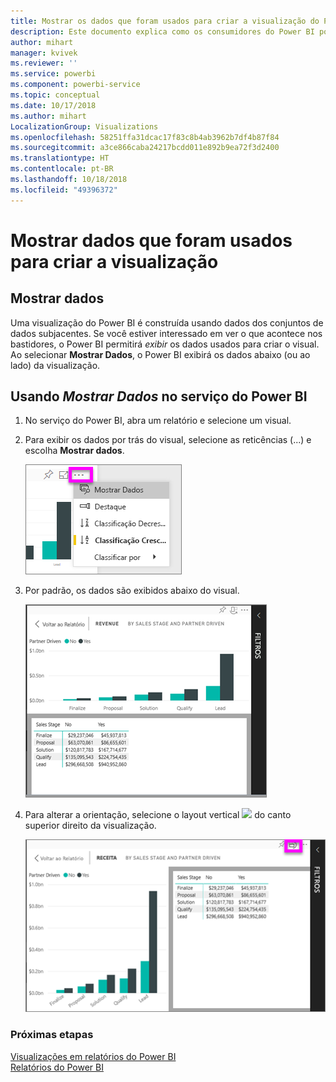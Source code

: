 ```yaml
---
title: Mostrar os dados que foram usados para criar a visualização do Power BI
description: Este documento explica como os consumidores do Power BI podem “ver” os dados usados para criar um visual.
author: mihart
manager: kvivek
ms.reviewer: ''
ms.service: powerbi
ms.component: powerbi-service
ms.topic: conceptual
ms.date: 10/17/2018
ms.author: mihart
LocalizationGroup: Visualizations
ms.openlocfilehash: 58251ffa31dcac17f83c8b4ab3962b7df4b87f84
ms.sourcegitcommit: a3ce866caba24217bcdd011e892b9ea72f3d2400
ms.translationtype: HT
ms.contentlocale: pt-BR
ms.lasthandoff: 10/18/2018
ms.locfileid: "49396372"
---
```

# <a name="show-the-data-that-was-used-to-create-the-visualization"></a>Mostrar dados que foram usados para criar a visualização
## <a name="show-data"></a>Mostrar dados
Uma visualização do Power BI é construída usando dados dos conjuntos de dados subjacentes. Se você estiver interessado em ver o que acontece nos bastidores, o Power BI permitirá *exibir* os dados usados para criar o visual. Ao selecionar **Mostrar Dados**, o Power BI exibirá os dados abaixo (ou ao lado) da visualização.


## <a name="using-show-data-in-power-bi-service"></a>Usando *Mostrar Dados* no serviço do Power BI
1. No serviço do Power BI, abra um relatório e selecione um visual.  
2. Para exibir os dados por trás do visual, selecione as reticências (...) e escolha **Mostrar dados**.
   
   ![selecione Mostrar dados](./media/end-user-show-data/power-bi-show-data2.png)
3. Por padrão, os dados são exibidos abaixo do visual.
   
   ![exibição vertical do visual e de dados](./media/end-user-show-data/power-bi-explore-show-data-new.png)

4. Para alterar a orientação, selecione o layout vertical ![](media/end-user-show-data/power-bi-vertical-icon-new.png) do canto superior direito da visualização.
   
   ![exibição horizontal do visual e de dados](./media/end-user-show-data/power-bi-explore-show-data2-new.png)

### <a name="next-steps"></a>Próximas etapas
[Visualizações em relatórios do Power BI](../visuals/power-bi-report-visualizations.md)    
[Relatórios do Power BI](end-user-reports.md)    
